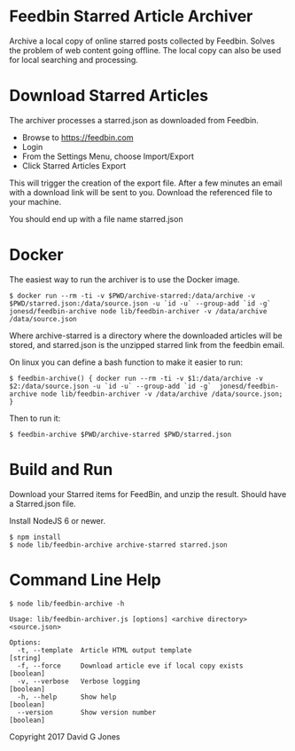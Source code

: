 Feedbin Starred Article Archiver
================================

Archive a local copy of online starred posts collected by Feedbin. Solves the problem of web content going offline. The local copy can also be used for local searching and processing.

# Download Starred Articles

The archiver processes a starred.json as downloaded from Feedbin.

- Browse to https://feedbin.com
- Login
- From the Settings Menu, choose Import/Export
- Click Starred Articles Export

This will trigger the creation of the export file. After a few minutes an email with a download link will be sent to you. Download the referenced file to your machine.

You should end up with a file name starred.json

# Docker

The easiest way to run the archiver is to use the Docker image.

    $ docker run --rm -ti -v $PWD/archive-starred:/data/archive -v $PWD/starred.json:/data/source.json -u `id -u` --group-add `id -g`  jonesd/feedbin-archive node lib/feedbin-archiver -v /data/archive /data/source.json

Where archive-starred is a directory where the downloaded articles will be stored, and starred.json is the unzipped starred link from the feedbin email.

On linux you can define a bash function to make it easier to run:

    $ feedbin-archive() { docker run --rm -ti -v $1:/data/archive -v $2:/data/source.json -u `id -u` --group-add `id -g`  jonesd/feedbin-archive node lib/feedbin-archiver -v /data/archive /data/source.json; }

Then to run it:

    $ feedbin-archive $PWD/archive-starred $PWD/starred.json


# Build and Run

Download your Starred items for FeedBin, and unzip the result. Should have a Starred.json file.

Install NodeJS 6 or newer.

    $ npm install
    $ node lib/feedbin-archive archive-starred starred.json


# Command Line Help

    $ node lib/feedbin-archive -h

    Usage: lib/feedbin-archiver.js [options] <archive directory> <source.json>

    Options:
      -t, --template  Article HTML output template                          [string]
      -f, --force     Download article eve if local copy exists            [boolean]
      -v, --verbose   Verbose logging                                      [boolean]
      -h, --help      Show help                                            [boolean]
      --version       Show version number                                  [boolean]


Copyright 2017 David G Jones
